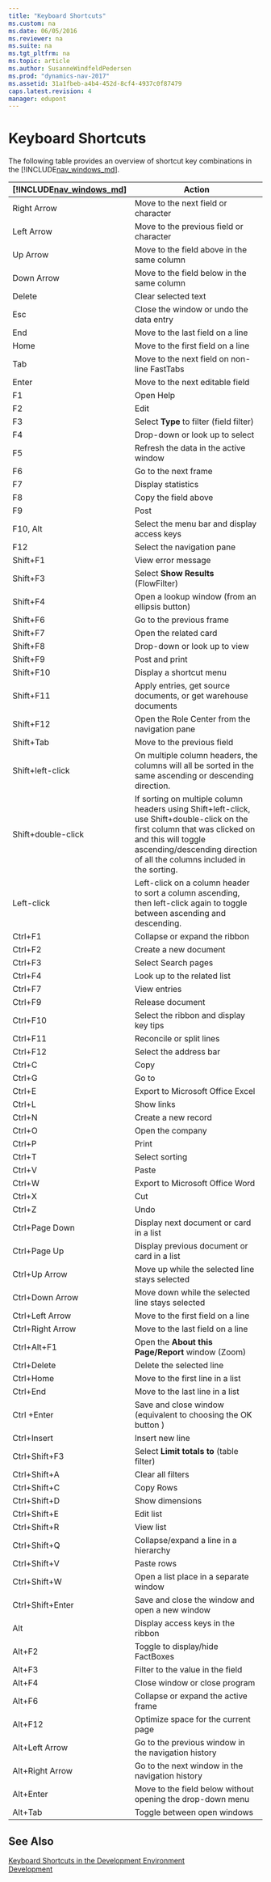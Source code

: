 ```yaml
---
title: "Keyboard Shortcuts"
ms.custom: na
ms.date: 06/05/2016
ms.reviewer: na
ms.suite: na
ms.tgt_pltfrm: na
ms.topic: article
ms.author: SusanneWindfeldPedersen
ms.prod: "dynamics-nav-2017"
ms.assetid: 31a1fbeb-a4b4-452d-8cf4-4937c0f87479
caps.latest.revision: 4
manager: edupont
---
```

# Keyboard Shortcuts
The following table provides an overview of shortcut key combinations in the [!INCLUDE[nav_windows_md](includes/nav_windows_md.md)].

|**[!INCLUDE[nav_windows_md](includes/nav_windows_md.md)]**|**Action**|  
|----------------------------------------------------------|----------|  
|Right Arrow|Move to the next field or character|  
|Left Arrow|Move to the previous field or character|  
|Up Arrow|Move to the field above in the same column|  
|Down Arrow|Move to the field below in the same column|  
|Delete|Clear selected text|  
|Esc|Close the window or undo the data entry|  
|End|Move to the last field on a line|  
|Home|Move to the first field on a line|  
|Tab|Move to the next field on non\-line FastTabs|  
|Enter|Move to the next editable field|  
|F1|Open Help|  
|F2|Edit|  
|F3|Select **Type** to filter \(field filter\)|  
|F4|Drop\-down or look up to select|  
|F5|Refresh the data in the active window|  
|F6|Go to the next frame|  
|F7|Display statistics|  
|F8|Copy the field above|  
|F9|Post|  
|F10, Alt|Select the menu bar and display access keys|  
|F12|Select the navigation pane|  
|Shift+F1|View error message|  
|Shift+F3|Select **Show Results** (FlowFilter)|  
|Shift+F4|Open a lookup window (from an ellipsis button)|  
|Shift+F6|Go to the previous frame|  
|Shift+F7|Open the related card|  
|Shift+F8|Drop-down or look up to view|  
|Shift+F9|Post and print|  
|Shift+F10|Display a shortcut menu|  
|Shift+F11|Apply entries, get source documents, or get warehouse documents|  
|Shift+F12|Open the Role Center from the navigation pane|  
|Shift+Tab|Move to the previous field|  
|Shift+left-click|On multiple column headers, the columns will all be sorted in the same ascending or descending direction.|  
|Shift+double-click|If sorting on multiple column headers using Shift+left-click, use Shift+double-click on the first column that was clicked on and this will toggle ascending/descending direction of all the columns included in the sorting.|  
|Left-click|Left-click on a column header to sort a column ascending, then left-click again to toggle between ascending and descending.|  
|Ctrl+F1|Collapse or expand the ribbon|  
|Ctrl+F2|Create a new document|  
|Ctrl+F3|Select Search pages|  
|Ctrl+F4|Look up to the related list|  
|Ctrl+F7|View entries|  
|Ctrl+F9|Release document|  
|Ctrl+F10|Select the ribbon and display key tips|  
|Ctrl+F11|Reconcile or split lines|  
|Ctrl+F12|Select the address bar|  
|Ctrl+C|Copy|  
|Ctrl+G|Go to|  
|Ctrl+E|Export to Microsoft Office Excel|  
|Ctrl+L|Show links|  
|Ctrl+N|Create a new record|  
|Ctrl+O|Open the company|  
|Ctrl+P|Print|  
|Ctrl+T|Select sorting|  
|Ctrl+V|Paste|  
|Ctrl+W|Export to Microsoft Office Word|  
|Ctrl+X|Cut|  
|Ctrl+Z|Undo|  
|Ctrl+Page Down|Display next document or card in a list|  
|Ctrl+Page Up|Display previous document or card in a list|  
|Ctrl+Up Arrow|Move up while the selected line stays selected|  
|Ctrl+Down Arrow|Move down while the selected line stays selected|  
|Ctrl+Left Arrow|Move to the first field on a line|  
|Ctrl+Right Arrow|Move to the last field on a line|  
|Ctrl+Alt+F1|Open the **About this Page/Report** window (Zoom)|  
|Ctrl+Delete|Delete the selected line|  
|Ctrl+Home|Move to the first line in a list|  
|Ctrl+End|Move to the last line in a list|  
|Ctrl +Enter|Save and close window  (equivalent to choosing the OK button )|  
|Ctrl+Insert|Insert new line|  
|Ctrl+Shift+F3|Select **Limit totals to** (table filter)|  
|Ctrl+Shift+A|Clear all filters|  
|Ctrl+Shift+C|Copy Rows|  
|Ctrl+Shift+D|Show dimensions|  
|Ctrl+Shift+E|Edit list|  
|Ctrl+Shift+R|View list|  
|Ctrl+Shift+Q|Collapse/expand a line in a hierarchy|  
|Ctrl+Shift+V|Paste rows|  
|Ctrl+Shift+W|Open a list place in a separate window|  
|Ctrl+Shift+Enter|Save and close the window and open a new window|  
|Alt|Display access keys in the ribbon|  
|Alt+F2|Toggle to display/hide FactBoxes|  
|Alt+F3|Filter to the value in the field|  
|Alt+F4|Close window or close program|  
|Alt+F6|Collapse or expand the active frame|  
|Alt+F12|Optimize space for the current page|  
|Alt+Left Arrow|Go to the previous window in the navigation history|  
|Alt+Right Arrow|Go to the next window in the navigation history|  
|Alt+Enter|Move to the field below without opening the drop-down menu|  
|Alt+Tab|Toggle between open windows|

## See Also  
[Keyboard Shortcuts in the Development Environment](Keyboard-Shortcuts-in-the-Development-Environment.md)  
 [Development](Development.md)